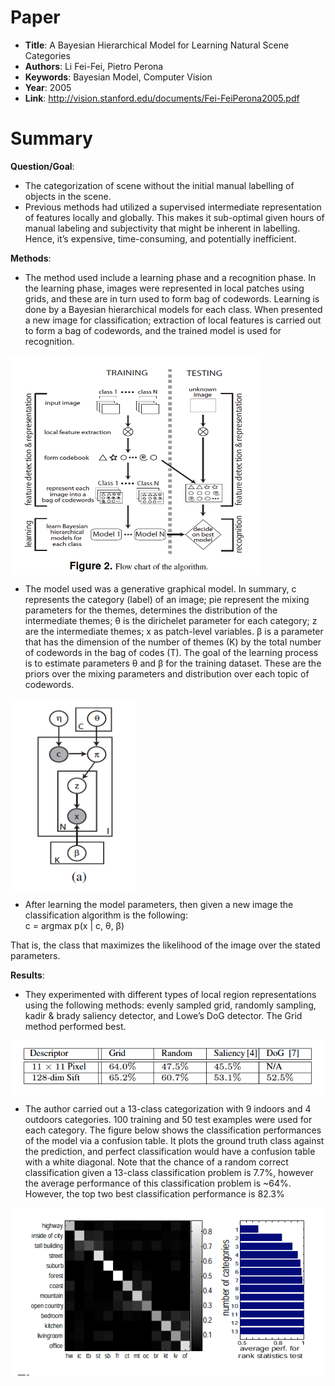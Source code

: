 # Paper

-  **Title**: A Bayesian Hierarchical Model for Learning Natural Scene Categories
-  **Authors**: Li Fei-Fei, Pietro Perona
-  **Keywords**: Bayesian Model, Computer Vision
-  **Year**: 2005
-  **Link**: http://vision.stanford.edu/documents/Fei-FeiPerona2005.pdf

# Summary

**Question/Goal**: 
- The categorization of scene without the initial manual labelling of objects in the scene. 
- Previous methods had utilized a supervised intermediate representation of features locally and globally. This makes it sub-optimal given hours of manual labeling and subjectivity that might be inherent in labelling. Hence, it’s expensive, time-consuming, and potentially inefficient.

**Methods**:
- The method used include a learning phase and a recognition phase. In the learning phase, images were represented in local patches using grids, and these are in turn used to form bag of codewords. Learning is done by a Bayesian hierarchical models for each class. When presented a new image for classification; extraction of local features is carried out to form a bag of codewords, and the trained model is used for recognition.

<img src="images/BHM_NS_algorithm.png" width=400 align="center">

- The model used was a generative graphical model. In summary, c represents the category (label) of an image; pie represent the mixing parameters for the themes, determines the distribution of the intermediate themes;  θ is the dirichelet parameter for each category; z are the intermediate themes; x as patch-level variables. β is a parameter that has the dimension of the number of themes (K) by the total number of codewords in the bag of codes (T). The goal of the learning process is to estimate parameters θ and β for the training dataset. These are the priors over the mixing parameters and distribution over each topic of codewords. 

<img src="images/BHM_NS_graphical_model.png" width=200 align="center">

- 	After learning the model parameters, then given a new image the classification algorithm is the following:<br>
c = arg⁡max⁡ p(x | c, θ, β) 

That is, the class that maximizes the likelihood of the image over the stated parameters. 

**Results**:

- They experimented with different types of local region representations using the following methods: evenly sampled grid, randomly sampling, kadir & brady saliency detector, and Lowe’s DoG detector. The Grid method performed best. 

<img src="images/BHM_NS_Table1.png" width=500 align="center">

- The author carried out a 13-class categorization with 9 indoors and 4 outdoors categories. 100 training and 50 test examples were used for each category. The figure below shows the classification performances of the model via a confusion table. It plots the ground truth class against the prediction, and perfect classification would have a confusion table with a white diagonal. Note that the chance of a random correct classification given a 13-class classification problem is 7.7%, however the average performance of this classification problem is ~64%. However, the top two best classification performance is 82.3%

<img src="images/BHM_NS_confusion_table.png" width=500 align="center">
